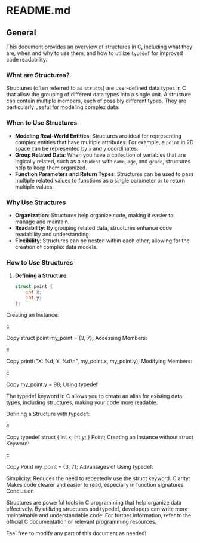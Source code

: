 # README.md

## General

This document provides an overview of structures in C, including what they are, when and why to use them, and how to utilize `typedef` for improved code readability.

### What are Structures?

Structures (often referred to as `structs`) are user-defined data types in C that allow the grouping of different data types into a single unit. A structure can contain multiple members, each of possibly different types. They are particularly useful for modeling complex data.

### When to Use Structures

- **Modeling Real-World Entities**: Structures are ideal for representing complex entities that have multiple attributes. For example, a `point` in 2D space can be represented by `x` and `y` coordinates.
- **Group Related Data**: When you have a collection of variables that are logically related, such as a `student` with `name`, `age`, and `grade`, structures help to keep them organized.
- **Function Parameters and Return Types**: Structures can be used to pass multiple related values to functions as a single parameter or to return multiple values.

### Why Use Structures

- **Organization**: Structures help organize code, making it easier to manage and maintain.
- **Readability**: By grouping related data, structures enhance code readability and understanding.
- **Flexibility**: Structures can be nested within each other, allowing for the creation of complex data models.

### How to Use Structures

1. **Defining a Structure**:
   ```c
   struct point {
       int x;
       int y;
   };
Creating an Instance:

c

Copy
struct point my_point = {3, 7};
Accessing Members:

c

Copy
printf("X: %d, Y: %d\n", my_point.x, my_point.y);
Modifying Members:

c

Copy
my_point.y = 98;
Using typedef

The typedef keyword in C allows you to create an alias for existing data types, including structures, making your code more readable.

Defining a Structure with typedef:

c

Copy
typedef struct {
    int x;
    int y;
} Point;
Creating an Instance without struct Keyword:

c

Copy
Point my_point = {3, 7};
Advantages of Using typedef:

Simplicity: Reduces the need to repeatedly use the struct keyword.
Clarity: Makes code clearer and easier to read, especially in function signatures.
Conclusion

Structures are powerful tools in C programming that help organize data effectively. By utilizing structures and typedef, developers can write more maintainable and understandable code. For further information, refer to the official C documentation or relevant programming resources.


Feel free to modify any part of this document as needed!
